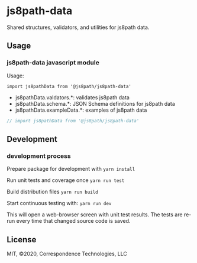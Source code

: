 # js8path-data
Shared structures, validators, and utilities for js8path data.

## Usage

### js8path-data javascript module

Usage:

`import js8pathData from '@js8path/js8path-data'`
- js8pathData.valdators.*: validates js8path data
- js8pathData.schema.*: JSON Schema definitions for js8path data
- js8pathData.exampleData.*: examples of js8path data

```javascript
// import js8pathData from '@js8path/js8path-data'
```

## Development

### development process

Prepare package for development with
  `yarn install`

Run unit tests and coverage once 
  `yarn run test`

Build distribution files 
  `yarn run build`

Start continuous testing with: 
  `yarn run dev`

This will open a web-browser screen with unit test results. 
The tests are re-run every time that changed source code is saved. 

## License

MIT, ©2020, Correspondence Technologies, LLC
